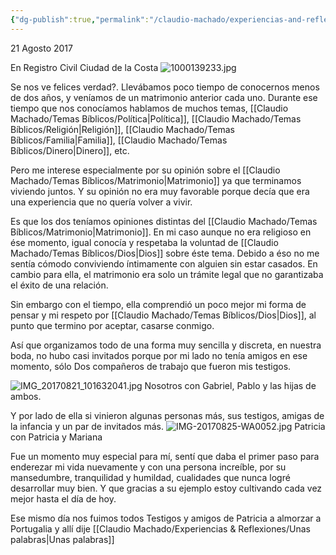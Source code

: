 ```yaml
---
{"dg-publish":true,"permalink":"/claudio-machado/experiencias-and-reflexiones/mi-boda/","tags":["Matrimonio"]}
---
```


21 Agosto 2017

En Registro Civil Ciudad de la Costa 
![1000139233.jpg](/img/user/Personal/Im%C3%A1genes/1000139233.jpg) 

Se nos ve felices verdad?. Llevábamos poco tiempo de conocernos menos de dos años, y veníamos de un matrimonio anterior cada uno. 
Durante ese tiempo que nos conocíamos hablamos de muchos temas, [[Claudio Machado/Temas Bíblicos/Política\|Política]], [[Claudio Machado/Temas Bíblicos/Religión\|Religión]], [[Claudio Machado/Temas Bíblicos/Familia\|Familia]], [[Claudio Machado/Temas Bíblicos/Dinero\|Dinero]], etc.

Pero me interese especialmente por su opinión sobre el [[Claudio Machado/Temas Bíblicos/Matrimonio\|Matrimonio]] ya que terminamos viviendo juntos. Y su opinión no era muy favorable porque decía que era una experiencia que no quería volver a vivir.

Es que los dos teníamos opiniones distintas del [[Claudio Machado/Temas Bíblicos/Matrimonio\|Matrimonio]]. En mi caso aunque no era religioso en ése momento, igual conocía y respetaba la voluntad de [[Claudio Machado/Temas Bíblicos/Dios\|Dios]] sobre éste tema. Debido a éso no me sentía cómodo conviviendo íntimamente con alguien sin estar casados. En cambio para ella, el matrimonio era solo un trámite legal que no garantizaba el éxito de una relación.

Sin embargo con el tiempo, ella comprendió un poco mejor mi forma de pensar y mi respeto por [[Claudio Machado/Temas Bíblicos/Dios\|Dios]], al punto que termino por aceptar, casarse conmigo.

Así que organizamos todo de una forma muy sencilla y discreta, en nuestra boda, no hubo casi invitados porque por mi lado no tenía amigos en ese momento, sólo Dos compañeros de trabajo que fueron mis testigos. 

![IMG_20170821_101632041.jpg](/img/user/Personal/Im%C3%A1genes/IMG_20170821_101632041.jpg)
Nosotros con Gabriel,  Pablo y las hijas de ambos.

Y por lado de ella si vinieron algunas personas más, sus testigos, amigas de la infancia y un par de invitados más.
![IMG-20170825-WA0052.jpg](/img/user/Personal/Im%C3%A1genes/IMG-20170825-WA0052.jpg)
Patricia con Patricia y Mariana 

Fue un momento muy especial para mí, sentí que daba el primer paso para enderezar mi vida nuevamente y con una persona increíble, por su mansedumbre, tranquilidad y humildad, cualidades que nunca logré desarrollar muy bien. Y que gracias a su ejemplo estoy cultivando cada vez mejor hasta el día de hoy.

Ese mismo día nos fuimos todos Testigos y amigos de Patricia a almorzar a Portugalia y allí dije [[Claudio Machado/Experiencias & Reflexiones/Unas palabras\|Unas palabras]]





